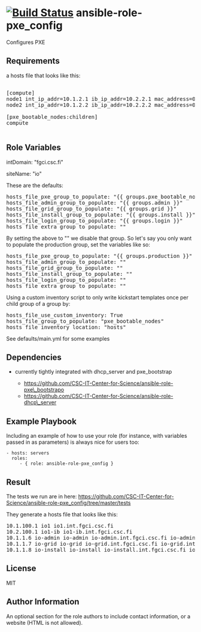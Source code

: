 [![Build Status](https://travis-ci.org/CSC-IT-Center-for-Science/ansible-role-pxe_config.svg)](https://travis-ci.org/CSC-IT-Center-for-Science/ansible-role-pxe_config)
ansible-role-pxe\_config
=========

Configures PXE

Requirements
------------

a hosts file that looks like this:

<pre>

[compute]
node1 int_ip_addr=10.1.2.1 ib_ip_addr=10.2.2.1 mac_address=00:11:22:33:44:55
node2 int_ip_addr=10.1.2.2 ib_ip_addr=10.2.2.2 mac_address=00:11:22:33:44:56

[pxe_bootable_nodes:children]
compute

</pre>

Role Variables
--------------

intDomain: "fgci.csc.fi"

siteName: "io"

These are the defaults:
<pre>
hosts_file_pxe_group_to_populate: "{{ groups.pxe_bootable_nodes }}"
hosts_file_admin_group_to_populate: "{{ groups.admin }}"
hosts_file_grid_group_to_populate: "{{ groups.grid }}"
hosts_file_install_group_to_populate: "{{ groups.install }}"
hosts_file_login_group_to_populate: "{{ groups.login }}"
hosts_file_extra_group_to_populate: ""
</pre>

By setting the above to "" we disable that group. So let's say you only want to populate the production group, set the variables like so:

<pre>
hosts_file_pxe_group_to_populate: "{{ groups.production }}"
hosts_file_admin_group_to_populate: ""
hosts_file_grid_group_to_populate: ""
hosts_file_install_group_to_populate: ""
hosts_file_login_group_to_populate: ""
hosts_file_extra_group_to_populate: ""
</pre>

Using a custom inventory script to only write kickstart templates once per child group of a group by:

<pre>
hosts_file_use_custom_inventory: True
hosts_file_group_to_populate: "pxe_bootable_nodes"
hosts_file_inventory_location: "hosts"
</pre>



See defaults/main.yml for some examples

Dependencies
------------

   * currently tightly integrated with dhcp\_server and pxe\_bootstrap

      * https://github.com/CSC-IT-Center-for-Science/ansible-role-pxe\_bootstrapo
      * https://github.com/CSC-IT-Center-for-Science/ansible-role-dhcp\_server



Example Playbook
----------------

Including an example of how to use your role (for instance, with variables passed in as parameters) is always nice for users too:

    - hosts: servers
      roles:
         - { role: ansible-role-pxe_config }


Result
------

The tests we run are in here: https://github.com/CSC-IT-Center-for-Science/ansible-role-pxe_config/tree/master/tests

They generate a hosts file that looks like this:

<pre>
10.1.100.1 io1 io1.int.fgci.csc.fi
10.2.100.1 io1-ib io1-ib.int.fgci.csc.fi
10.1.1.6 io-admin io-admin io-admin.int.fgci.csc.fi io-admin.int.fgci.csc.fi
10.1.1.7 io-grid io-grid io-grid.int.fgci.csc.fi io-grid.int.fgci.csc.fi
10.1.1.8 io-install io-install io-install.int.fgci.csc.fi io-install.int.fgci.csc.fi
</pre>



License
-------

MIT

Author Information
------------------

An optional section for the role authors to include contact information, or a website (HTML is not allowed).
